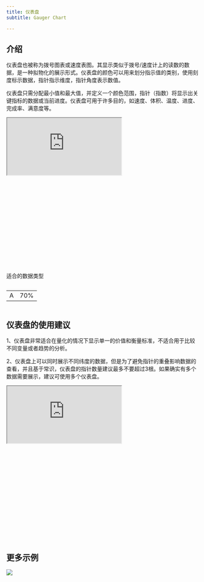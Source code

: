 ```yaml
---
title: 仪表盘
subtitle: Gauger Chart

---
```


<h2 class="article-invisibleh2">介绍</h2>

仪表盘也被称为拨号图表或速度表图。其显示类似于拨号/速度计上的读数的数据，是一种拟物化的展示形式。仪表盘的颜色可以用来划分指示值的类别，使用刻度标示数据，指针指示维度，指针角度表示数值。

仪表盘只需分配最小值和最大值，并定义一个颜色范围，指针（指数）将显示出关键指标的数据或当前进度。仪表盘可用于许多目的，如速度、体积、温度、进度、完成率、满意度等。

<div class="article-look-outside">
	<div class="article-look-inside" style="padding-bottom:50%">
	    <iframe class="article-look-content"
	    src="http://gallery.echartsjs.com/view-lite.html?cid=xH1vxib94f">
	    </iframe>
	</div>
</div>

<div  class="datatype" style="overflow:hidden" width="180px">
<p style="font-size:14px;font-weight:500;margin: 0 0 13px 0;">适合的数据类型</p>

<table class="lefttable" style="width: 40%; float:left; margin-right:15px">
	<tr>
		<td>A</td>
		<td>70%</td>
	</tr>

</table>

</div>

## 仪表盘的使用建议

1、仪表盘非常适合在量化的情况下显示单一的价值和衡量标准，不适合用于比较不同变量或者趋势的分析。

2、仪表盘上可以同时展示不同纬度的数据，但是为了避免指针的重叠影响数据的查看，并且基于常识，仪表盘的指针数量建议最多不要超过3根。如果确实有多个数据需要展示，建议可使用多个仪表盘。

<div class="article-look-outside">
	<div class="article-look-inside" style="padding-bottom:50%">
	    <iframe class="article-look-content"
	    src="http://gallery.echartsjs.com/view-lite.html?cid=gauge-car">
	    </iframe>
	</div>
</div>


## 更多示例


<div class="more-charts-example">
	<div class="charts-example-one">
		<a href="http://gallery.echartsjs.com/view-lite.html?cid=xSkY1CFYgZ">
			<div class="example-look-outside">
				<div class="article-look-inside" style="padding-bottom:81.90%">
				    <img class="article-look-content" src="./1gauge.png">
				</div>
			</div>
		</a>
	</div>
</div>
